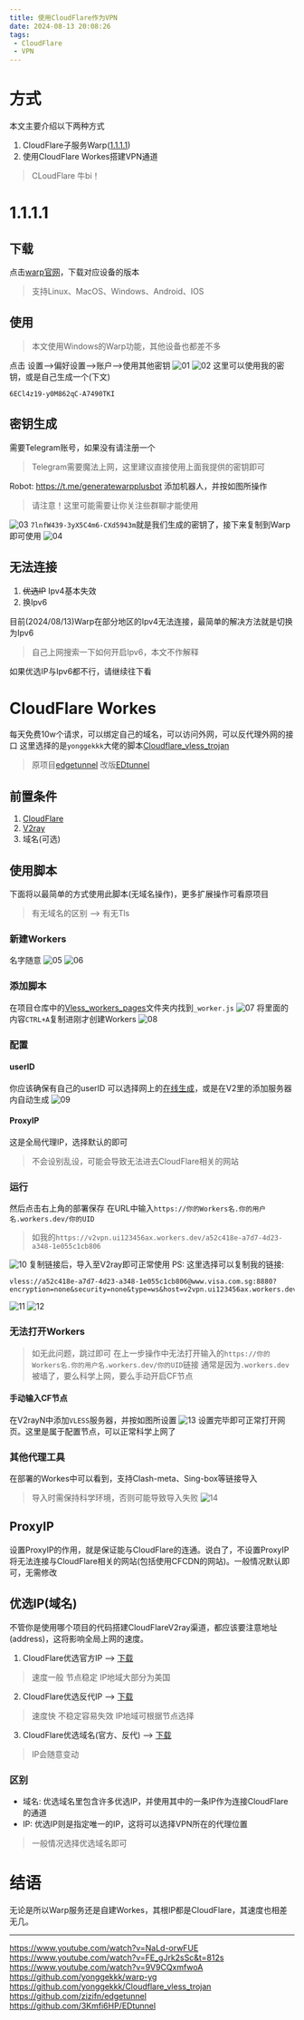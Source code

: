 ```yaml
---
title: 使用CloudFlare作为VPN
date: 2024-08-13 20:08:26
tags:
 - CloudFlare
 - VPN
---
```

# 方式
本文主要介绍以下两种方式
1. CloudFlare子服务Warp([1.1.1.1](https://1.1.1.1/))
2. 使用CloudFlare Workes搭建VPN通道
> CLoudFlare 牛bi！

# 1.1.1.1
## 下载
点击[warp官网](https://1.1.1.1/)，下载对应设备的版本
> 支持Linux、MacOS、Windows、Android、IOS

## 使用
> 本文使用Windows的Warp功能，其他设备也都差不多

点击 设置-->偏好设置-->账户-->使用其他密钥
![01](https://gcore.jsdelivr.net/gh/ui123456ax/PicGo/Blog_images/15_/15_01.png)
![02](https://gcore.jsdelivr.net/gh/ui123456ax/PicGo/Blog_images/15_/15_02.png)
这里可以使用我的密钥，或是自己生成一个(下文)
```
6ECl4z19-y0M862qC-A7490TKI
```

## 密钥生成
需要Telegram账号，如果没有请注册一个
> Telegram需要魔法上网，这里建议直接使用上面我提供的密钥即可

Robot: https://t.me/generatewarpplusbot
添加机器人，并按如图所操作
> 请注意！这里可能需要让你关注些群聊才能使用

![03](https://gcore.jsdelivr.net/gh/ui123456ax/PicGo/Blog_images/15_/15_03.png)
`7lnfW439-3yX5C4m6-CXd5943m`就是我们生成的密钥了，接下来复制到Warp即可使用
![04](https://gcore.jsdelivr.net/gh/ui123456ax/PicGo/Blog_images/15_/15_04.png)

## 无法连接
1. ~~优选IP~~ Ipv4基本失效
2. 换Ipv6

目前(2024/08/13)Warp在部分地区的Ipv4无法连接，最简单的解决方法就是切换为Ipv6
> 自己上网搜索一下如何开启Ipv6，本文不作解释

如果优选IP与Ipv6都不行，请继续往下看

# CloudFlare Workes
每天免费10w个请求，可以绑定自己的域名，可以访问外网，可以反代理外网的接口
这里选择的是`yonggekkk`大佬的脚本[Cloudflare_vless_trojan](https://github.com/yonggekkk/Cloudflare_vless_trojan)
> 原项目[edgetunnel](https://github.com/zizifn/edgetunnel)
> 改版[EDtunnel](https://github.com/3Kmfi6HP/EDtunnel)

## 前置条件
1. [CloudFlare](https://dash.cloudflare.com/)
2. [V2ray](https://github.com/2dust/v2rayN/releases?after=3.10)
3. 域名(可选)

## 使用脚本
下面将以最简单的方式使用此脚本(无域名操作)，更多扩展操作可看原项目
> 有无域名的区别 --> 有无Tls

### 新建Workers
名字随意
![05](https://gcore.jsdelivr.net/gh/ui123456ax/PicGo/Blog_images/15_/15_05.png)
![06](https://gcore.jsdelivr.net/gh/ui123456ax/PicGo/Blog_images/15_/15_06.png)

### 添加脚本
在项目仓库中的[Vless_workers_pages](https://github.com/yonggekkk/Cloudflare_vless_trojan/blob/main/Vless_workers_pages/_worker.js)文件夹内找到`_worker.js`
![07](https://gcore.jsdelivr.net/gh/ui123456ax/PicGo/Blog_images/15_/15_07.png)
将里面的内容`CTRL+A`复制进刚才创建Workers
![08](https://gcore.jsdelivr.net/gh/ui123456ax/PicGo/Blog_images/15_/15_08.png)

### 配置
#### userID
你应该确保有自己的userID
可以选择网上的[在线生成](https://www.uuidgenerator.net/)，或是在V2里的添加服务器内自动生成
![09](https://gcore.jsdelivr.net/gh/ui123456ax/PicGo/Blog_images/15_/15_09.png)

#### ProxyIP
这是全局代理IP，选择默认的即可
> 不会设别乱设，可能会导致无法进去CloudFlare相关的网站

### 运行
然后点击右上角的部署保存
在URL中输入`https://你的Workers名.你的用户名.workers.dev/你的UID`
> 如我的`https://v2vpn.ui123456ax.workers.dev/a52c418e-a7d7-4d23-a348-1e055c1cb806`

![10](https://gcore.jsdelivr.net/gh/ui123456ax/PicGo/Blog_images/15_/15_10.png)
复制链接后，导入至V2ray即可正常使用
PS: 这里选择可以复制我的链接:
```
vless://a52c418e-a7d7-4d23-a348-1e055c1cb806@www.visa.com.sg:8880?encryption=none&security=none&type=ws&host=v2vpn.ui123456ax.workers.dev&path=%2F%3Fed%3D2560#v2vpn.ui123456ax.workers.dev
```
![11](https://gcore.jsdelivr.net/gh/ui123456ax/PicGo/Blog_images/15_/15_11.png)
![12](https://gcore.jsdelivr.net/gh/ui123456ax/PicGo/Blog_images/15_/15_12.png)

### 无法打开Workers
> 如无此问题，跳过即可
在上一步操作中无法打开输入的`https://你的Workers名.你的用户名.workers.dev/你的UID`链接
通常是因为`.workers.dev`被墙了，要么科学上网，要么手动开启CF节点

#### 手动输入CF节点
在V2rayN中添加`VLESS`服务器，并按如图所设置
![13](https://gcore.jsdelivr.net/gh/ui123456ax/PicGo/Blog_images/15_/15_13.png)
设置完毕即可正常打开网页。这里是属于配置节点，可以正常科学上网了

### 其他代理工具
在部署的Workes中可以看到，支持Clash-meta、Sing-box等链接导入
> 导入时需保持科学环境，否则可能导致导入失败
![14](https://gcore.jsdelivr.net/gh/ui123456ax/PicGo/Blog_images/15_/15_14.png)

## ProxyIP
设置ProxyIP的作用，就是保证能与CloudFlare的连通。说白了，不设置ProxyIP将无法连接与CloudFlare相关的网站(包括使用CFCDN的网站)。一般情况默认即可，无需修改

## 优选IP(域名)
不管你是使用哪个项目的代码搭建CloudFlareV2ray渠道，都应该要注意地址(address)，这将影响全局上网的速度。

1. CloudFlare优选官方IP --> [下载](https://github.com/yonggekkk/Cloudflare_vless_trojan/blob/main/CF%E4%BC%98%E9%80%89%E5%AE%98%E6%96%B9IP(%E7%94%B5%E8%84%91%E7%89%88).zip)
> 速度一般 节点稳定 IP地域大部分为美国
2. CloudFlare优选反代IP --> [下载](https://github.com/yonggekkk/Cloudflare_vless_trojan/blob/main/CF%E4%BC%98%E9%80%89%E5%8F%8D%E4%BB%A3IP(%E7%94%B5%E8%84%91%E7%89%88).zip)
> 速度快 不稳定容易失效 IP地域可根据节点选择
3. CloudFlare优选域名(官方、反代) --> [下载](https://github.com/yonggekkk/Cloudflare_vless_trojan/blob/main/CDN%E4%BC%98%E9%80%89%E5%9F%9F%E5%90%8DV23.8.18(%E7%94%B5%E8%84%91win64).exe)
> IP会随意变动

### 区别
- 域名: 优选域名里包含许多优选IP，并使用其中的一条IP作为连接CloudFlare的通道
- IP: 优选IP则是指定唯一的IP，这将可以选择VPN所在的代理位置
> 一般情况选择优选域名即可

# 结语
无论是所以Warp服务还是自建Workes，其根IP都是CloudFlare，其速度也相差无几。

---
https://www.youtube.com/watch?v=NaLd-orwFUE
https://www.youtube.com/watch?v=FE_gJrk2sSc&t=812s
https://www.youtube.com/watch?v=9V9CQxmfwoA
https://github.com/yonggekkk/warp-yg
https://github.com/yonggekkk/Cloudflare_vless_trojan
https://github.com/zizifn/edgetunnel
https://github.com/3Kmfi6HP/EDtunnel